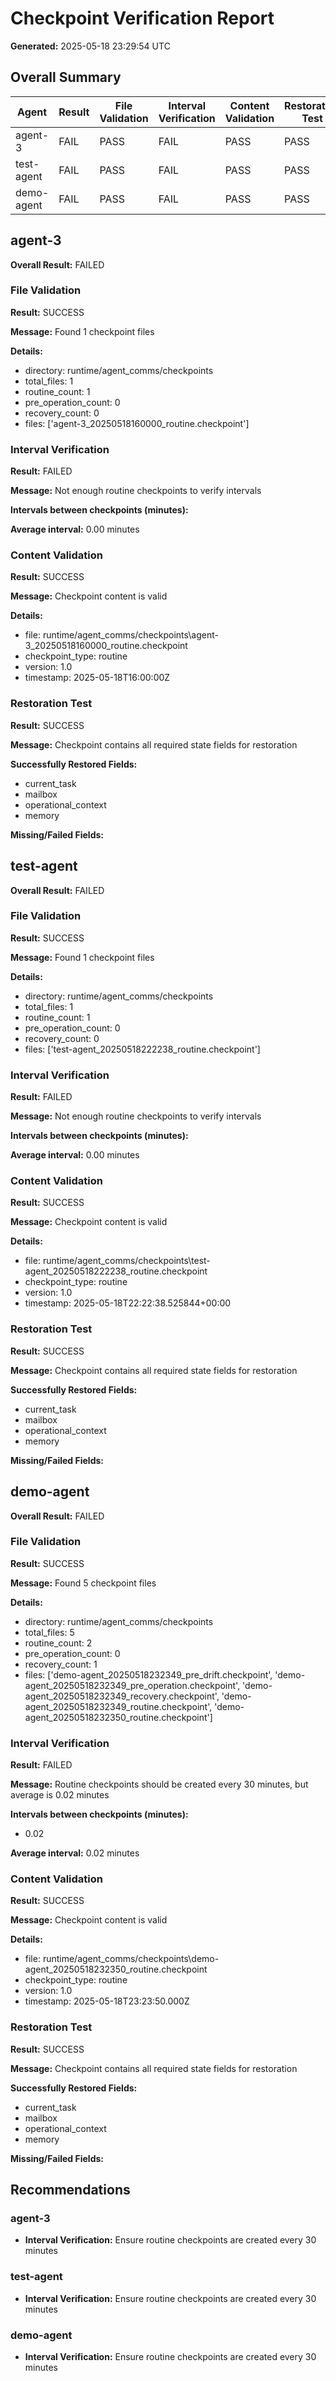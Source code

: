 # Checkpoint Verification Report

**Generated:** 2025-05-18 23:29:54 UTC

## Overall Summary

| Agent | Result | File Validation | Interval Verification | Content Validation | Restoration Test |
|-------|--------|----------------|----------------------|-------------------|------------------|
| agent-3 | FAIL | PASS | FAIL | PASS | PASS |
| test-agent | FAIL | PASS | FAIL | PASS | PASS |
| demo-agent | FAIL | PASS | FAIL | PASS | PASS |

## agent-3

**Overall Result:** FAILED

### File Validation

**Result:** SUCCESS

**Message:** Found 1 checkpoint files

**Details:**

- directory: runtime/agent_comms/checkpoints
- total_files: 1
- routine_count: 1
- pre_operation_count: 0
- recovery_count: 0
- files: ['agent-3_20250518160000_routine.checkpoint']
### Interval Verification

**Result:** FAILED

**Message:** Not enough routine checkpoints to verify intervals


**Intervals between checkpoints (minutes):**


**Average interval:** 0.00 minutes
### Content Validation

**Result:** SUCCESS

**Message:** Checkpoint content is valid

**Details:**

- file: runtime/agent_comms/checkpoints\agent-3_20250518160000_routine.checkpoint
- checkpoint_type: routine
- version: 1.0
- timestamp: 2025-05-18T16:00:00Z
### Restoration Test

**Result:** SUCCESS

**Message:** Checkpoint contains all required state fields for restoration


**Successfully Restored Fields:**

- current_task
- mailbox
- operational_context
- memory

**Missing/Failed Fields:**


## test-agent

**Overall Result:** FAILED

### File Validation

**Result:** SUCCESS

**Message:** Found 1 checkpoint files

**Details:**

- directory: runtime/agent_comms/checkpoints
- total_files: 1
- routine_count: 1
- pre_operation_count: 0
- recovery_count: 0
- files: ['test-agent_20250518222238_routine.checkpoint']
### Interval Verification

**Result:** FAILED

**Message:** Not enough routine checkpoints to verify intervals


**Intervals between checkpoints (minutes):**


**Average interval:** 0.00 minutes
### Content Validation

**Result:** SUCCESS

**Message:** Checkpoint content is valid

**Details:**

- file: runtime/agent_comms/checkpoints\test-agent_20250518222238_routine.checkpoint
- checkpoint_type: routine
- version: 1.0
- timestamp: 2025-05-18T22:22:38.525844+00:00
### Restoration Test

**Result:** SUCCESS

**Message:** Checkpoint contains all required state fields for restoration


**Successfully Restored Fields:**

- current_task
- mailbox
- operational_context
- memory

**Missing/Failed Fields:**


## demo-agent

**Overall Result:** FAILED

### File Validation

**Result:** SUCCESS

**Message:** Found 5 checkpoint files

**Details:**

- directory: runtime/agent_comms/checkpoints
- total_files: 5
- routine_count: 2
- pre_operation_count: 0
- recovery_count: 1
- files: ['demo-agent_20250518232349_pre_drift.checkpoint', 'demo-agent_20250518232349_pre_operation.checkpoint', 'demo-agent_20250518232349_recovery.checkpoint', 'demo-agent_20250518232349_routine.checkpoint', 'demo-agent_20250518232350_routine.checkpoint']
### Interval Verification

**Result:** FAILED

**Message:** Routine checkpoints should be created every 30 minutes, but average is 0.02 minutes


**Intervals between checkpoints (minutes):**

- 0.02

**Average interval:** 0.02 minutes
### Content Validation

**Result:** SUCCESS

**Message:** Checkpoint content is valid

**Details:**

- file: runtime/agent_comms/checkpoints\demo-agent_20250518232350_routine.checkpoint
- checkpoint_type: routine
- version: 1.0
- timestamp: 2025-05-18T23:23:50.000Z
### Restoration Test

**Result:** SUCCESS

**Message:** Checkpoint contains all required state fields for restoration


**Successfully Restored Fields:**

- current_task
- mailbox
- operational_context
- memory

**Missing/Failed Fields:**


## Recommendations

### agent-3

- **Interval Verification:** Ensure routine checkpoints are created every 30 minutes
### test-agent

- **Interval Verification:** Ensure routine checkpoints are created every 30 minutes
### demo-agent

- **Interval Verification:** Ensure routine checkpoints are created every 30 minutes
